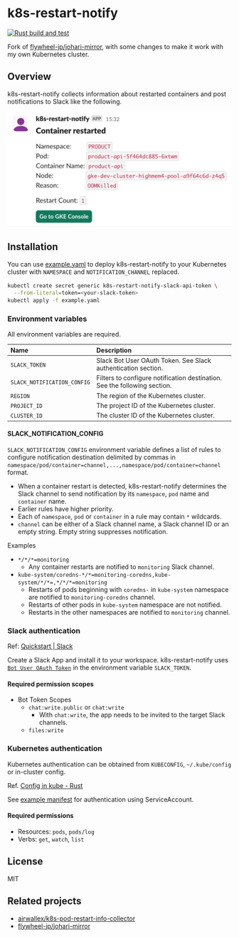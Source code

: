 # k8s-restart-notify

[![Rust build and test](https://github.com/inakam/k8s-restart-notify/actions/workflows/rust.yml/badge.svg)](https://github.com/inakam/k8s-restart-notify/actions/workflows/rust.yml)

Fork of [flywheel-jp/johari-mirror](https://github.com/flywheel-jp/johari-mirror),
with some changes to make it work with my own Kubernetes cluster.

## Overview

k8s-restart-notify collects information about restarted containers and post notifications
to Slack like the following.

![Example Slack notification](docs/example-notification.png)

## Installation

You can use [example.yaml](deployment/example.yaml) to deploy k8s-restart-notify to your
Kubernetes cluster with `NAMESPACE` and `NOTIFICATION_CHANNEL` replaced.

```sh
kubectl create secret generic k8s-restart-notify-slack-api-token \
  --from-literal=token=<your-slack-token>
kubectl apply -f example.yaml
```

### Environment variables

All environment variables are required.

| Name                        | Description                                                               |
| :-------------------------- | :------------------------------------------------------------------------ |
| `SLACK_TOKEN`               | Slack Bot User OAuth Token. See Slack authentication section.             |
| `SLACK_NOTIFICATION_CONFIG` | Filters to configure notification destination. See the following section. |
| `REGION`                    | The region of the Kubernetes cluster.                                     |
| `PROJECT_ID`                | The project ID of the Kubernetes cluster.                                 |
| `CLUSTER_ID`                | The cluster ID of the Kubernetes cluster.                                 |

#### SLACK_NOTIFICATION_CONFIG

`SLACK_NOTIFICATION_CONFIG` environment variable defines a list of rules to configure
notification destination delimited by commas in
`namespace/pod/container=channel,...,namespace/pod/container=channel` format.

- When a container restart is detected, k8s-restart-notify determines the Slack channel
  to send notification by its `namespace`, `pod` name and `container` name.
- Earlier rules have higher priority.
- Each of `namespace`, `pod` or `container` in a rule may contain `*` wildcards.
- `channel` can be either of a Slack channel name, a Slack channel ID or
  an empty string. Empty string suppresses notification.

Examples

- `*/*/*=monitoring`
  - Any container restarts are notified to `monitoring` Slack channel.
- `kube-system/coredns-*/*=monitoring-coredns,kube-system/*/*=,*/*/*=monitoring`
  - Restarts of pods beginning with `coredns-` in `kube-system` namespace are notified
    to `monitoring-coredns` channel.
  - Restarts of other pods in `kube-system` namespace are not notified.
  - Restarts in the other namespaces are notified to `monitoring` channel.

### Slack authentication

Ref: [Quickstart | Slack](https://api.slack.com/start/quickstart)

Create a Slack App and install it to your workspace.
k8s-restart-notify uses
[`Bot User OAuth Token`](https://api.slack.com/authentication/token-types#bot)
in the environment variable `SLACK_TOKEN`.

#### Required permission scopes

- Bot Token Scopes
  - `chat:write.public` or `chat:write`
    - With `chat:write`, the app needs to be invited to the target Slack channels.
  - `files:write`

### Kubernetes authentication

Kubernetes authentication can be obtained from `KUBECONFIG`, `~/.kube/config` or
in-cluster config.

Ref. [Config in kube - Rust](https://docs.rs/kube/latest/kube/struct.Config.html#method.infer)

See [example manifest](deployment/example.yaml) for authentication using ServiceAccount.

#### Required permissions

- Resources: `pods`, `pods/log`
- Verbs: `get`, `watch`, `list`

## License

MIT

## Related projects

- [airwallex/k8s-pod-restart-info-collector](https://github.com/airwallex/k8s-pod-restart-info-collector)
- [flywheel-jp/johari-mirror](https://github.com/flywheel-jp/johari-mirror)
